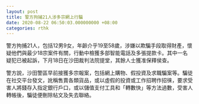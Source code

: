 ```yaml
---
layout: post
title: 警方拘捕21人涉多宗網上行騙
date: 2020-08-22 06:50:03.000000000 +08:00
categories: rthk
---
```


警方拘捕21人，包括12男9女，年齡介乎19至58歲，涉嫌以欺騙手段取得財產，懷疑他們與最少18宗案件有關，行動中檢獲多部智能電話及多張提款卡。其中一名疑犯已被起訴，下月18日在沙田裁判法院提堂，其餘人士獲准保釋侯查。

警方說，沙田警區早前接獲多宗報案，包括網上購物、假投資及求職騙案等。騙徒在社交平台發文，訛稱售賣各類貨品，或以虛假的投資或工作招聘作招徠，要求受害人將錢存入指定銀行戶口，或以儲值支付工具和「轉數快」等方法過數，受害人轉帳後，騙徒便刪除帖文及失去聯絡。
